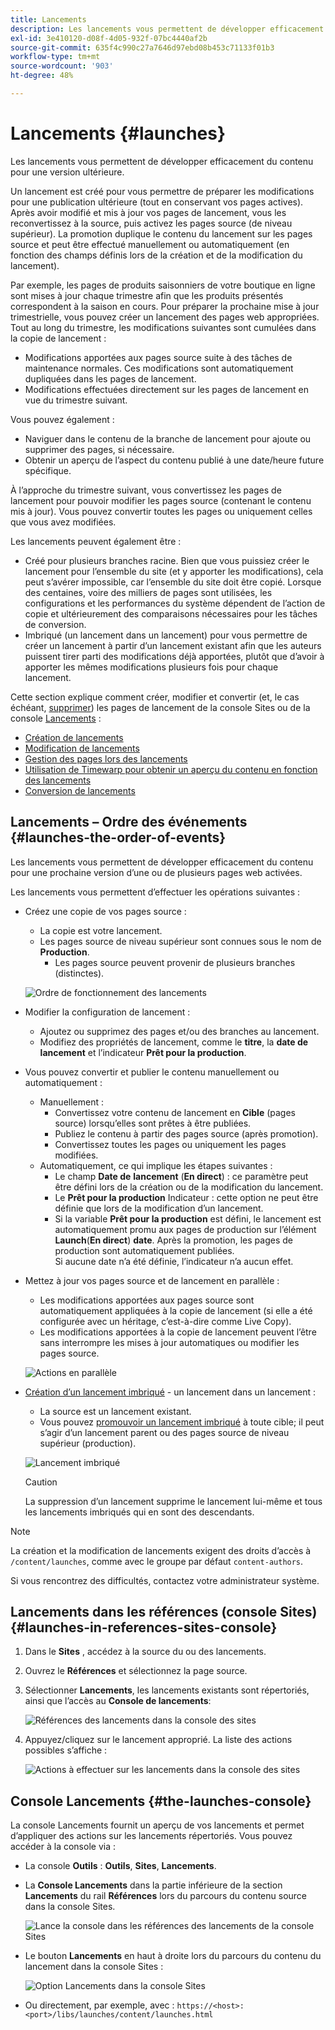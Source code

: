 ```yaml
---
title: Lancements
description: Les lancements vous permettent de développer efficacement du contenu pour une version ultérieure. Les lancements permettent de préparer les modifications pour une publication à venir, tout en conservant vos pages actuelles.
exl-id: 3e410120-d08f-4d05-932f-07bc4440af2b
source-git-commit: 635f4c990c27a7646d97ebd08b453c71133f01b3
workflow-type: tm+mt
source-wordcount: '903'
ht-degree: 48%

---
```


# Lancements {#launches}

Les lancements vous permettent de développer efficacement du contenu pour une version ultérieure.

Un lancement est créé pour vous permettre de préparer les modifications pour une publication ultérieure (tout en conservant vos pages actives). Après avoir modifié et mis à jour vos pages de lancement, vous les reconvertissez à la source, puis activez les pages source (de niveau supérieur). La promotion duplique le contenu du lancement sur les pages source et peut être effectué manuellement ou automatiquement (en fonction des champs définis lors de la création et de la modification du lancement).

Par exemple, les pages de produits saisonniers de votre boutique en ligne sont mises à jour chaque trimestre afin que les produits présentés correspondent à la saison en cours. Pour préparer la prochaine mise à jour trimestrielle, vous pouvez créer un lancement des pages web appropriées. Tout au long du trimestre, les modifications suivantes sont cumulées dans la copie de lancement :

* Modifications apportées aux pages source suite à des tâches de maintenance normales. Ces modifications sont automatiquement dupliquées dans les pages de lancement.
* Modifications effectuées directement sur les pages de lancement en vue du trimestre suivant.

Vous pouvez également :

* Naviguer dans le contenu de la branche de lancement pour ajoute ou supprimer des pages, si nécessaire.
* Obtenir un aperçu de l’aspect du contenu publié à une date/heure future spécifique.

À l’approche du trimestre suivant, vous convertissez les pages de lancement pour pouvoir modifier les pages source (contenant le contenu mis à jour). Vous pouvez convertir toutes les pages ou uniquement celles que vous avez modifiées.

Les lancements peuvent également être :

* Créé pour plusieurs branches racine. Bien que vous puissiez créer le lancement pour l’ensemble du site (et y apporter les modifications), cela peut s’avérer impossible, car l’ensemble du site doit être copié. Lorsque des centaines, voire des milliers de pages sont utilisées, les configurations et les performances du système dépendent de l’action de copie et ultérieurement des comparaisons nécessaires pour les tâches de conversion.
* Imbriqué (un lancement dans un lancement) pour vous permettre de créer un lancement à partir d’un lancement existant afin que les auteurs puissent tirer parti des modifications déjà apportées, plutôt que d’avoir à apporter les mêmes modifications plusieurs fois pour chaque lancement.

Cette section explique comment créer, modifier et convertir (et, le cas échéant, [supprimer](/help/sites-cloud/authoring/launches/creating.md#deleting-a-launch)) les pages de lancement de la console Sites ou de la console [Lancements](#the-launches-console) :

* [Création de lancements](/help/sites-cloud/authoring/launches/creating.md)
* [Modification de lancements](/help/sites-cloud/authoring/launches/editing.md)
* [Gestion des pages lors des lancements](/help/sites-cloud/authoring/launches/managing-pages.md)
* [Utilisation de Timewarp pour obtenir un aperçu du contenu en fonction des lancements](/help/sites-cloud/authoring/launches/preview.md)
* [Conversion de lancements](/help/sites-cloud/authoring/launches/promoting.md)

## Lancements – Ordre des événements {#launches-the-order-of-events}

Les lancements vous permettent de développer efficacement du contenu pour une prochaine version d’une ou de plusieurs pages web activées.

Les lancements vous permettent d’effectuer les opérations suivantes :

* Créez une copie de vos pages source :
   * La copie est votre lancement.
   * Les pages source de niveau supérieur sont connues sous le nom de **Production**.
      * Les pages source peuvent provenir de plusieurs branches (distinctes).

  ![Ordre de fonctionnement des lancements](/help/sites-cloud/authoring/assets/launches-order.png)

* Modifier la configuration de lancement :
   * Ajoutez ou supprimez des pages et/ou des branches au lancement.
   * Modifiez des propriétés de lancement, comme le **titre**, la **date de lancement** et l’indicateur **Prêt pour la production**.
* Vous pouvez convertir et publier le contenu manuellement ou automatiquement :
   * Manuellement :
      * Convertissez votre contenu de lancement en **Cible** (pages source) lorsqu’elles sont prêtes à être publiées.
      * Publiez le contenu à partir des pages source (après promotion).
      * Convertissez toutes les pages ou uniquement les pages modifiées.
   * Automatiquement, ce qui implique les étapes suivantes :
      * Le champ **Date de** **lancement** (**En direct**) : ce paramètre peut être défini lors de la création ou de la modification du lancement.
      * Le **Prêt pour la production** Indicateur : cette option ne peut être définie que lors de la modification d’un lancement.
      * Si la variable **Prêt pour la production** est défini, le lancement est automatiquement promu aux pages de production sur l’élément **Launch**(**En direct**) **date**. Après la promotion, les pages de production sont automatiquement publiées.\
        Si aucune date n’a été définie, l’indicateur n’a aucun effet.
* Mettez à jour vos pages source et de lancement en parallèle :
   * Les modifications apportées aux pages source sont automatiquement appliquées à la copie de lancement (si elle a été configurée avec un héritage, c’est-à-dire comme Live Copy).
   * Les modifications apportées à la copie de lancement peuvent l’être sans interrompre les mises à jour automatiques ou modifier les pages source.

  ![Actions en parallèle](/help/sites-cloud/authoring/assets/launches-parallel.png)

* [Création d’un lancement imbriqué](/help/sites-cloud/authoring/launches/creating.md#creating-a-nested-launch) - un lancement dans un lancement :
   * La source est un lancement existant.
   * Vous pouvez [promouvoir un lancement imbriqué](/help/sites-cloud/authoring/launches/promoting.md#promoting-a-nested-launch) à toute cible; il peut s’agir d’un lancement parent ou des pages source de niveau supérieur (production).

  ![Lancement imbriqué](/help/sites-cloud/authoring/assets/launches-nested.png)

  >[!CAUTION]
  >
  >La suppression d’un lancement supprime le lancement lui-même et tous les lancements imbriqués qui en sont des descendants.

>[!NOTE]
>
>La création et la modification de lancements exigent des droits d’accès à `/content/launches`, comme avec le groupe par défaut `content-authors`.
>
>Si vous rencontrez des difficultés, contactez votre administrateur système.

## Lancements dans les références (console Sites) {#launches-in-references-sites-console}

1. Dans le **Sites** , accédez à la source du ou des lancements.
1. Ouvrez le **Références** et sélectionnez la page source.
1. Sélectionner **Lancements**, les lancements existants sont répertoriés, ainsi que l’accès au **Console de lancements**:

   ![Références des lancements dans la console des sites](/help/sites-cloud/authoring/assets/launches-references.png)

1. Appuyez/cliquez sur le lancement approprié. La liste des actions possibles s’affiche :

   ![Actions à effectuer sur les lancements dans la console des sites](/help/sites-cloud/authoring/assets/launches-references-actions.png)

## Console Lancements {#the-launches-console}

La console Lancements fournit un aperçu de vos lancements et permet d’appliquer des actions sur les lancements répertoriés. Vous pouvez accéder à la console via :

* La console **Outils** : **Outils**, **Sites**, **Lancements**.

* La **Console Lancements** dans la partie inférieure de la section **Lancements** du rail **Références** lors du parcours du contenu source dans la console Sites.

  ![Lance la console dans les références des lancements de la console Sites](/help/sites-cloud/authoring/assets/launches-references.png)

* Le bouton **Lancements** en haut à droite lors du parcours du contenu du lancement dans la console Sites :

  ![Option Lancements dans la console Sites](/help/sites-cloud/authoring/assets/launches-console-navigate-launch-content.png)

* Ou directement, par exemple, avec :
  `https://<host>:<port>/libs/launches/content/launches.html`
